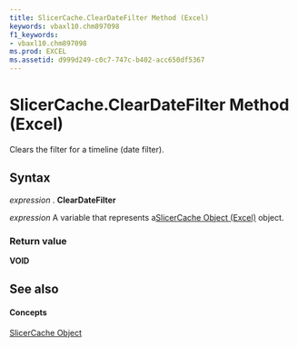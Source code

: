 ```yaml
---
title: SlicerCache.ClearDateFilter Method (Excel)
keywords: vbaxl10.chm897098
f1_keywords:
- vbaxl10.chm897098
ms.prod: EXCEL
ms.assetid: d999d249-c0c7-747c-b402-acc650df5367
---
```



# SlicerCache.ClearDateFilter Method (Excel)

Clears the filter for a timeline (date filter).


## Syntax

 _expression_ . **ClearDateFilter**

 _expression_ A variable that represents a[SlicerCache Object (Excel)](slicercache-object-excel.md) object.


### Return value

 **VOID**


## See also


#### Concepts


[SlicerCache Object](slicercache-object-excel.md)

